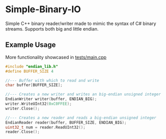 # Simple-Binary-IO
Simple C++ binary reader/writer made to mimic the syntax of C# binary streams. Supports both big and little endian.

## Example Usage
More functionality showcased in [tests/main.cpp](tests/main.cpp)
```c++
#include "endian_lib.h"
#define BUFFER_SIZE 4

//--- Buffer with which to read and write
char buffer[BUFFER_SIZE];

//--- Creates a new writer and writes an big-endian unsigned integer
EndianWriter writer(buffer, ENDIAN_BIG);
writer.WriteUInt32(0xC0FFEE);
writer.Close();

//--- Creates a new reader and reads a big-endian unsigned integer
EndianReader reader(buffer, BUFFER_SIZE, ENDIAN_BIG);
uint32_t num = reader.ReadUInt32();
reader.Close();
```
